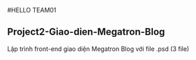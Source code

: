 #HELLO TEAM01
## Project2-Giao-dien-Megatron-Blog
Lập trình front-end giao diện Megatron Blog với file .psd (3 file)
